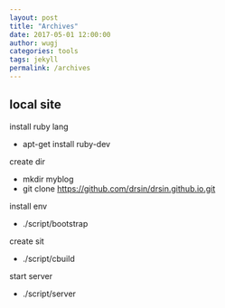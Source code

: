 ```yaml
---
layout: post
title: "Archives"
date: 2017-05-01 12:00:00
author: wugj
categories: tools
tags: jekyll 
permalink: /archives
---
```

## local site


install ruby lang

 * apt-get install ruby-dev

create dir 

 * mkdir myblog
 * git clone https://github.com/drsin/drsin.github.io.git

install env

 * ./script/bootstrap 

create sit 

 * ./script/cbuild

start server

 * ./script/server  
